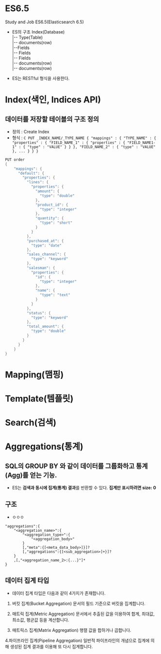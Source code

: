 # ES6.5
Study and Job ES6.5(Elasticsearch 6.5)
- ES의 구조
Index(Database)<br>
|-- Type(Table)<br>
    |-- documents(row)<br>
       |--Fields<br>
       |-- Fields<br>
       |-- Fields<br>
    |-- documents(row)<br>
    |-- documents(row)<br>

- ES는 RESTful 형식을 사용한다.

# Index(색인, Indices API)
## 데이터를 저장할 테이블의 구조 정의
- 정의 : Create Index
- 형식 : 
        ```C
        PUT _INDEX_NAME/_TYPE_NAME
        {
          "mappings" : {
            "TYPE_NAME" : {
              "properties" : {
                "FIELD_NAME_1" : {
                  "properties" : {
                    "FIELD_NAME1-1" : {
                      "type" : "VALUE"
                    }
                  }
                },
                "FIELD_NAME_2" : {
                  "type" : "VALUE"
                },
                ...
              }
            }
        }
        ```
            
```C
PUT order
{
    "mappings": {
      "default": {
        "properties": {
          "lines": {
            "properties": {
              "amount": {
                "type": "double"
              },
              "product_id": {
                "type": "integer"
              },
              "quantity": {
                "type": "short"
              }
            }
          },
          "purchased_at": {
            "type": "date"
          },
          "sales_channel": {
            "type": "keyword"
          },
          "salesman": {
            "properties": {
              "id": {
                "type": "integer"
              },
              "name": {
                "type": "text"
              }
            }
          },
          "status": {
            "type": "keyword"
          },
          "total_amount": {
            "type": "double"
          }
        }
      }
    }
}
```
# Mapping(맴핑)
# Template(템플릿)
# Search(검색)
# Aggregations(통계)
## SQL의 GROUP BY 와 같이 데이터를 그룹화하고 통계(Agg)를 얻는 기능.
- ES는 **검색과 동시에 집계(통계) 결과**를 반환할 수 있다. **집계만 표시하려면 size: 0**
## 구조
- ㅇㅇㅇ
```
"aggregations":{
    "<aggregation_name>":{
        "<aggregation_type>":{
            "<aggregation_body>"
        }
        [,"meta":{[<meta_data_body>]}]?
        [,"aggregations":{[<sub_aggregation>]+}]?
    }
    ,[,"<aggregation_name_2>:{...}"]*
}
```


## 데이터 집계 타입
- 데이터 집계 타입은 다음과 같이 4가지가 존재합니다.
1. 버킷 집계(Bucket Aggregation)
문서의 필드 기준으로 버킷을 집계합니다.
2. 매트릭 집계(Metric Aggregation)
문서에서 추출된 값을 이용하여 합계, 최대값, 최소값, 평균값 등을 계산합니다.

3. 매트릭스 집계(Matrix Aggregation)
행렬 값을 합하거나 곱합니다.

4.파이프라인 집계(Pipeline Aggregation)
일반적 파이프라인의 개념으로 집계에 의해 생성된 집계 결과를 이용해 또 다시 집계합니다.
